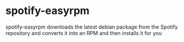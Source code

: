 # spotify-easyrpm
spotify-easyrpm downloads the latest debian package from the Spotify repository and converts it into an RPM and then installs it for you

